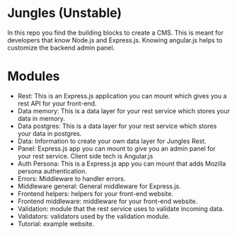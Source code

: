 # Jungles (Unstable)

In this repo you find the building blocks to create a CMS. This is meant for developers that know Node.js and Express.js. Knowing angular.js helps to customize the backend admin panel.

# Modules

- Rest: This is an Express.js application you can mount which gives you a rest API for your front-end.
- Data memory: This is a data layer for your rest service which stores your data in memory.
- Data postgres: This is a data layer for your rest service which stores your data in postgres.
- Data: Information to create your own data layer for Jungles Rest.
- Panel: Express.js app you can mount to give you an admin panel for your rest service. Client side tech is Angular.js
- Auth Persona: This is a Express.js app you can mount that adds Mozilla persona authentication.
- Errors: Middleware to handler errors.
- Middleware general: General middleware for Express.js.
- Frontend helpers: helpers for your front-end website. 
- Frontend middleware: middleware for your front-end website.
- Validation: module that the rest service uses to validate incoming data.
- Validators: validators used by the validation module.
- Tutorial: example website.
